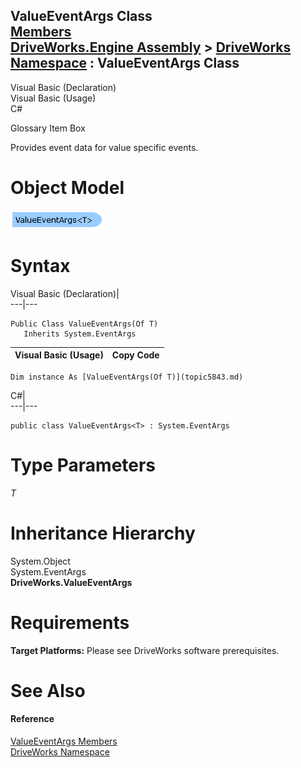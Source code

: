 ValueEventArgs<T> Class   
[Members](topic5844.md)   
[DriveWorks.Engine Assembly](topic2156.md) > [DriveWorks Namespace](topic2159.md) : ValueEventArgs<T> Class  
---  
  
Visual Basic (Declaration)    
Visual Basic (Usage)    
C# 

Glossary Item Box

Provides event data for value specific events. 

# Object Model

![](dotnetdiagramimages/image303.png)

# Syntax

Visual Basic (Declaration)|   
---|---  
      
    
    Public Class ValueEventArgs(Of T) 
       Inherits System.EventArgs  
  
Visual Basic (Usage)| Copy Code  
---|---  
      
    
    Dim instance As [ValueEventArgs(Of T)](topic5843.md)  
  
C#|   
---|---  
      
    
    public class ValueEventArgs<T> : System.EventArgs   
  
# Type Parameters

_T_
    

# Inheritance Hierarchy

System.Object  
System.EventArgs  
**DriveWorks.ValueEventArgs <T>**  


# Requirements

**Target Platforms:** Please see DriveWorks software prerequisites.

# See Also

#### Reference

[ValueEventArgs<T> Members](topic5844.md)   
[DriveWorks Namespace](topic2159.md)


